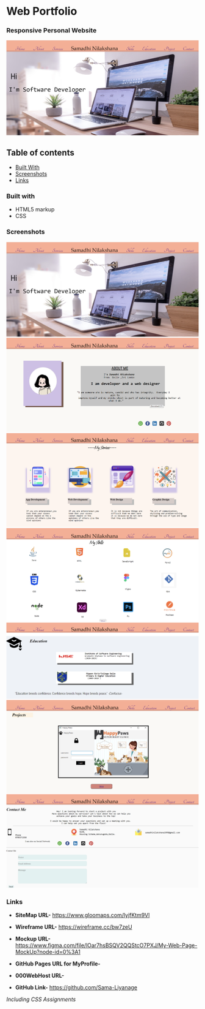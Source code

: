 # Web Portfolio

### Responsive Personal Website

![Image of Web Page](assets/images/ReadMe%20Images/Home%20Section.png) 


## Table of contents
- [Built With](#builtwith)
- [Screenshots](#builtwith)
- [Links](#links)


### Built with

- HTML5 markup
- CSS

### Screenshots
![Image of Web Page](assets/images/ReadMe%20Images/Home%20Section.png)
![Image of Web Page](assets/images/ReadMe%20Images/About%20Section.png)
![Image of Web Page](assets/images/ReadMe%20Images/Services%20Section.png)
![Image of Web Page](assets/images/ReadMe%20Images/Skills%20Section.png)
![Image of Web Page](assets/images/ReadMe%20Images/Education%20Section.png)
![Image of Web Page](assets/images/ReadMe%20Images/Project%20Section.png)
![Image of Web Page](assets/images/ReadMe%20Images/Contact%20Section.png) 

### Links

* **SiteMap URL-** https://www.gloomaps.com/lyjfKtm9Vl

* **Wireframe URL-** https://wireframe.cc/bw7zeU

* **Mockup URL-** https://www.figma.com/file/lOar7hsBSQV2QQStcO7PXJ/My-Web-Page-MockUp?node-id=0%3A1

* **GitHub Pages URL for MyProfile-** 

* **000WebHost URL-** 

* **GitHub Link-** https://github.com/Sama-Liyanage

 _Including CSS Assignments_







        
